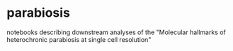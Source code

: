 # parabiosis
notebooks describing downstream analyses of the "Molecular hallmarks of heterochronic parabiosis at single cell resolution"
